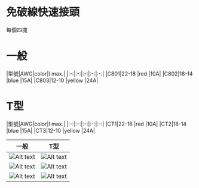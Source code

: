 免破線快速接頭
===

每個四塊

# 一般
|型號|AWG|color|I max.|
|:-:|:-:|:-:|:-:|:-:|
|C801|22-18	|red	|10A|
|C802|18-14	|blue	|15A|
|C803|12-10	|yellow	|24A|

# T型
|型號|AWG|color|I max.|
|:-:|:-:|:-:|:-:|:-:|
|CT1|22-18	|red	|10A|
|CT2|18-14	|blue	|15A|
|CT3|12-10	|yellow	|24A|



| 一般 | T型|
|:-----------------:|:---------------------:|
|![Alt text][red]	|![Alt text][red_T]		|
|![Alt text][blue]	|![Alt text][blue_t]	|
|![Alt text][yellow]|![Alt text][yellow_t]	|



[red]:http://img.pcstore.com.tw/~prod/M22295749_big.jpg?pimg=static&P=1503448455
[blue]:http://img.pcstore.com.tw/~prod/M21885926_big.jpg?pimg=static&P=1503448769
[yellow]:http://img.pcstore.com.tw/~prod/M22295752_big.jpg?pimg=static&P=1503448437

[red_T]:http://img.pcstore.com.tw/~prod/M22744462_big.jpg?pimg=static&P=1503447675
[blue_t]:http://img.pcstore.com.tw/~prod/M23198980_big.jpg?pimg=static&P=1503446632
[yellow_t]:http://img.pcstore.com.tw/~prod/M23198983_big.jpg?pimg=static&P=1503446610


